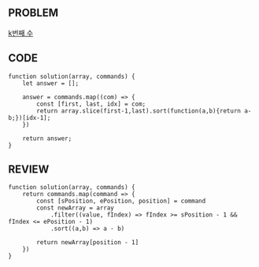 ## PROBLEM
[k번째 수](https://programmers.co.kr/learn/courses/30/lessons/42748)
## CODE
```
function solution(array, commands) {
    let answer = [];

    answer = commands.map((com) => {
        const [first, last, idx] = com;
        return array.slice(first-1,last).sort(function(a,b){return a-b;})[idx-1];
    })

    return answer;
}
```
## REVIEW

```
function solution(array, commands) {
    return commands.map(command => {
        const [sPosition, ePosition, position] = command
        const newArray = array
            .filter((value, fIndex) => fIndex >= sPosition - 1 && fIndex <= ePosition - 1)
            .sort((a,b) => a - b)    

        return newArray[position - 1]
    })
}

```
